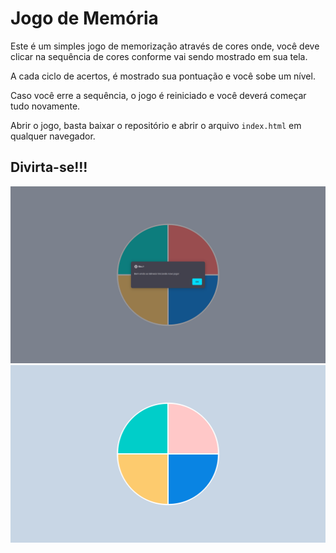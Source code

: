 # Jogo de Memória

Este é um simples jogo de memorização através de cores onde, você deve clicar na sequência de cores conforme vai sendo mostrado em sua tela.

A cada ciclo de acertos, é mostrado sua pontuação e você sobe um nível.

Caso você erre a sequência, o jogo é reiniciado e você deverá começar tudo novamente.

Abrir o jogo, basta baixar o repositório e abrir o arquivo `index.html` em qualquer navegador.

## Divirta-se!!!

![Start Game](screens/start.png)
![Shufle Colors](screens/shuffle.png)
